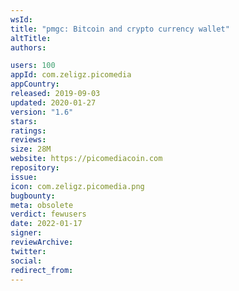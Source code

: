 ```yaml
---
wsId: 
title: "pmgc: Bitcoin and crypto currency wallet"
altTitle: 
authors:

users: 100
appId: com.zeligz.picomedia
appCountry: 
released: 2019-09-03
updated: 2020-01-27
version: "1.6"
stars: 
ratings: 
reviews: 
size: 28M
website: https://picomediacoin.com
repository: 
issue: 
icon: com.zeligz.picomedia.png
bugbounty: 
meta: obsolete
verdict: fewusers
date: 2022-01-17
signer: 
reviewArchive:
twitter: 
social:
redirect_from:
---
```


